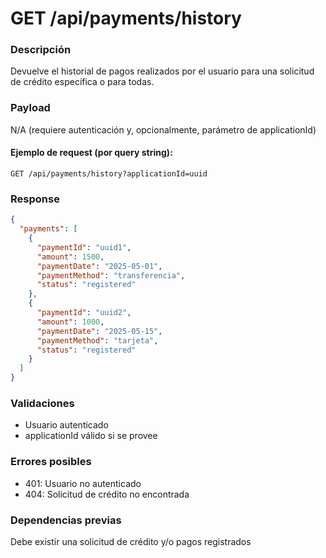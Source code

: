 # GET /api/payments/history

### Descripción
Devuelve el historial de pagos realizados por el usuario para una solicitud de crédito específica o para todas.

### Payload
N/A (requiere autenticación y, opcionalmente, parámetro de applicationId)

#### Ejemplo de request (por query string):
`GET /api/payments/history?applicationId=uuid`

### Response
```json
{
  "payments": [
    {
      "paymentId": "uuid1",
      "amount": 1500,
      "paymentDate": "2025-05-01",
      "paymentMethod": "transferencia",
      "status": "registered"
    },
    {
      "paymentId": "uuid2",
      "amount": 1000,
      "paymentDate": "2025-05-15",
      "paymentMethod": "tarjeta",
      "status": "registered"
    }
  ]
}
```

### Validaciones
- Usuario autenticado
- applicationId válido si se provee

### Errores posibles
- 401: Usuario no autenticado
- 404: Solicitud de crédito no encontrada

### Dependencias previas
Debe existir una solicitud de crédito y/o pagos registrados
